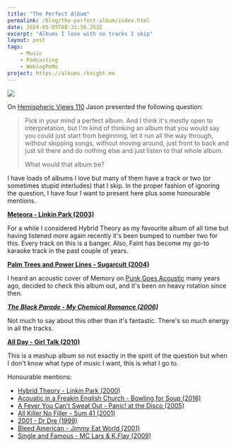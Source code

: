 ```yaml
---
title: "The Perfect Album"
permalink: /blog/the-perfect-album/index.html
date: 2024-05-05T08:31:56.253Z
excerpt: "Albums I love with no tracks I skip"
layout: post
tags:
    - Music
    - Podcasting
    - WeblogPoMo
project: https://albums.rknight.me
---
```


![](https://cdn.rknight.me/site/cover-flow-albums-x.jpg)

On [Hemispheric Views 110](https://listen.hemisphericviews.com/110) Jason presented the following question:

> Pick in your mind a perfect album. And I think it's mostly open to interpretation, but I'm kind of thinking an album that you would say you could just start from beginning, let it run all the way through, without skipping songs, without moving around, just front to back and just sit there and do nothing else and just listen to that whole album.
>
> What would that album be?

I have loads of albums I love but many of them have a track or two (or sometimes stupid interludes) that I skip. In the proper fashion of ignoring the question, I have four I want to present here plus some honourable mentions.

**[Meteora - Linkin Park (2003)](https://musicthread.app/link/1xDSepfSVc0Q0moM83u1OmuJN18)**

For a while I considered Hybrid Theory as my favourite album of all time but having listened more again recently it's been bumped to number two for this. Every track on this is a banger. Also, Faint has become my go-to karaoke track in the past couple of years.

**[Palm Trees and Power Lines - Sugarcult (2004)](https://musicthread.app/link/1xDSeoArPOCrpESs52IqIqK9eCi)**

I heard an acoustic cover of Memory on [Punk Goes Acoustic](https://en.wikipedia.org/wiki/Punk_Goes_Acoustic) many years ago,  decided to check this album out, and it's been on heavy rotation since then.

***[The Black Parade - My Chemical Romance (2006)](https://musicthread.app/link/1xDSrJqBMiTwCqMnOuiBn524sE9)***

Not much to say about this other than it's fantastic. There's so much energy in all the tracks.

**[All Day - Girl Talk (2010)](https://illegalart.net/allday/)**

This is a mashup album so not exactly in the spirit of the question but when I don't know what _type_ of music I want, this is what I go to.

Honourable mentions:

- [Hybrid Theory - Linkin Park (2000)](https://en.wikipedia.org/wiki/Hybrid_Theory)
- [Acoustic in a Freakin English Church - Bowling for Soup (2016)](https://www.bowlingforsoup.com/music/acoustic-in-a-freakin-english-church)
- [A Fever You Can't Sweat Out - Panic! at the Disco (2005)](https://en.wikipedia.org/wiki/A_Fever_You_Can't_Sweat_Out)
- [All Killer No Filler - Sum 41 (2001)](https://en.wikipedia.org/wiki/All_Killer_No_Filler)
- [2001 - Dr Dre (1999)](https://en.wikipedia.org/wiki/All_Killer_No_Filler)
- [Bleed American - Jimmy Eat World (2001)](https://en.wikipedia.org/wiki/Bleed_American)
- [Single and Famous - MC Lars & K.Flay (2009)](https://mclars.bandcamp.com/album/single-and-famous)